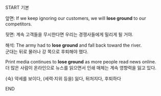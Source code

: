 START
기본

앞면:
If we keep ignoring our customers, we will **lose ground** to our competitors.

뒷면:
계속 고객들을 무시한다면 우리는 경쟁사들에게 밀리게 될 거야.

해석:
The army had to **lose ground** and fall back toward the river.  
군대는 뒤로 물러나 강 쪽으로 후퇴해야 했다.  

Print media continues to **lose ground** as more people read news online.  
더 많은 사람이 온라인으로 뉴스를 읽으면서 인쇄 매체는 계속 영향력을 잃고 있다.  

{숙} 약세를 보이다, (세력·지위 등을) 잃다, 뒤처지다, 후퇴하다
<!--ID: 1747492187375-->
END